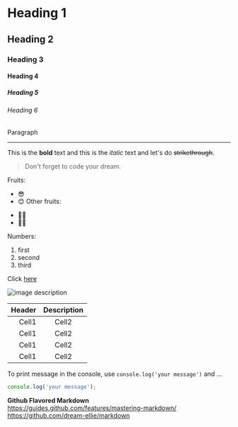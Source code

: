 <!-- Heading -->

# Heading 1

## Heading 2

### Heading 3

#### Heading 4

##### Heading 5

###### Heading 6

Paragraph

<!-- Line -->

---

<!-- Text attributes -->

This is the **bold** text and this is the _italic_ text and let's do ~~strikethrough~~.

<!-- Quote -->

> Don't forget to code your dream.

<!-- Bullet list -->

Fruits:

- 😎
- 😊
  Other fruits:

* 🐱‍💻
* 🐱‍🐉

<!-- Numbered list -->

Numbers:

1. first
2. second
3. third

<!-- Link -->

Click [here](http://academy.dream-coding.com/)

<!-- Image -->

![image description](https://user-images.githubusercontent.com/61736137/102153953-b2881000-3ebb-11eb-9581-7026bc8e169e.jpg)

<!-- Table -->

| Header | Description |
| -----: | :---------: |
|  Cell1 |    Cell2    |
|  Cell1 |    Cell2    |
|  Cell1 |    Cell2    |
|  Cell1 |    Cell2    |

<!-- Code -->

To print message in the console, use `console.log('your message')` and ...

```ts
console.log('your message');
```

**Github Flavored Markdown**  
https://guides.github.com/features/mastering-markdown/  
https://github.com/dream-ellie/markdown

